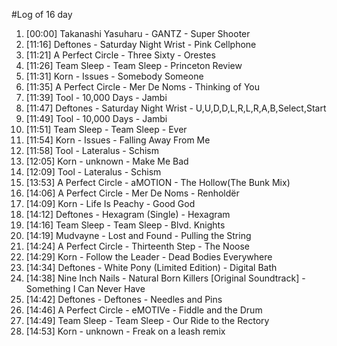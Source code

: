 #Log of 16 day

1. [00:00] Takanashi Yasuharu - GANTZ - Super Shooter
1. [11:16] Deftones - Saturday Night Wrist - Pink Cellphone
1. [11:21] A Perfect Circle - Three Sixty - Orestes
1. [11:26] Team Sleep - Team Sleep - Princeton Review
1. [11:31] Korn - Issues - Somebody Someone
1. [11:35] A Perfect Circle - Mer De Noms - Thinking of You
1. [11:39] Tool - 10,000 Days - Jambi
1. [11:47] Deftones - Saturday Night Wrist - U,U,D,D,L,R,L,R,A,B,Select,Start
1. [11:49] Tool - 10,000 Days - Jambi
1. [11:51] Team Sleep - Team Sleep - Ever
1. [11:54] Korn - Issues - Falling Away From Me
1. [11:58] Tool - Lateralus - Schism
1. [12:05] Korn - unknown - Make Me Bad
1. [12:09] Tool - Lateralus - Schism
1. [13:53] A Perfect Circle - aMOTION - The Hollow(The Bunk Mix)
1. [14:06] A Perfect Circle - Mer De Noms - Renholdër
1. [14:09] Korn - Life Is Peachy - Good God
1. [14:12] Deftones - Hexagram (Single) - Hexagram
1. [14:16] Team Sleep - Team Sleep - Blvd. Knights
1. [14:19] Mudvayne - Lost and Found - Pulling the String
1. [14:24] A Perfect Circle - Thirteenth Step - The Noose
1. [14:29] Korn - Follow the Leader - Dead Bodies Everywhere
1. [14:34] Deftones - White Pony (Limited Edition) - Digital Bath
1. [14:38] Nine Inch Nails - Natural Born Killers [Original Soundtrack] - Something I Can Never Have
1. [14:42] Deftones - Deftones - Needles and Pins
1. [14:46] A Perfect Circle - eMOTIVe - Fiddle and the Drum
1. [14:49] Team Sleep - Team Sleep - Our Ride to the Rectory
1. [14:53] Korn - unknown - Freak on a leash remix
